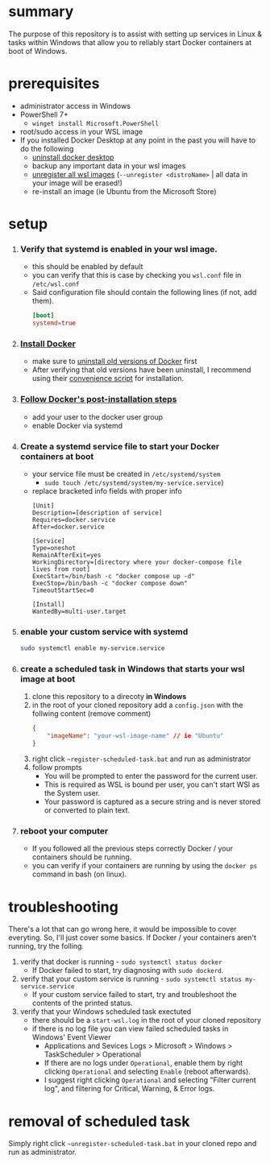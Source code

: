 # summary 
The purpose of this repository is to assist with setting up services in Linux & tasks within Windows that allow you to reliably start Docker containers at boot of Windows.

# prerequisites
- administrator access in Windows
- PowerShell 7+
    - `winget install Microsoft.PowerShell`
- root/sudo access in your WSL image
- If you installed Docker Desktop at any point in the past you will have to do the following
    - [uninstall docker desktop](https://docs.docker.com/desktop/uninstall/)
    - backup any important data in your wsl images
    - [unregister all wsl images](https://learn.microsoft.com/en-us/windows/wsl/faq) (`--unregister <distroName>` | all data in your image will be erased!)
    - re-install an image (ie Ubuntu from the Microsoft Store)

# setup
1. ### Verify that systemd is enabled in your wsl image.
    - this should be enabled by default
    - you can verify that this is case by checking you `wsl.conf` file in `/etc/wsl.conf`
    - Said configuration file should contain the following lines (if not, add them).
      ```conf
      [boot]
      systemd=true
      ```
2. ### [Install Docker](https://docs.docker.com/engine/install/ubuntu)
    - make sure to [uninstall old versions of Docker](https://docs.docker.com/engine/install/ubuntu/#uninstall-old-versions) first
    - After verifying that old versions have been uninstall, I recommend using their [convenience script](https://docs.docker.com/engine/install/ubuntu/#install-using-the-convenience-script) for installation.
3. ### [Follow Docker's post-installation steps](https://docs.docker.com/engine/install/linux-postinstall/)
    - add your user to the docker user group
    - enable Docker via systemd
4. ### Create a systemd service file to start your Docker containers at boot
    - your service file must be created in `/etc/systemd/system`
        - `sudo touch /etc/systemd/system/my-service.service`)
    - replace bracketed info fields with proper info
      ```service
      [Unit]
      Description=[description of service]
      Requires=docker.service
      After=docker.service
    
      [Service]
      Type=oneshot
      RemainAfterExit=yes
      WorkingDirectory=[directory where your docker-compose file lives from root]
      ExecStart=/bin/bash -c "docker compose up -d"
      ExecStop=/bin/bash -c "docker compose down"
      TimeoutStartSec=0
    
      [Install]
      WantedBy=multi-user.target
      ```
5. ### enable your custom service with systemd
    ```bash
    sudo systemctl enable my-service.service
    ```
6. ### create a scheduled task in Windows that starts your wsl image at boot
    1. clone this repository to a direcoty **in Windows**
    2. in the root of your cloned repository add a `config.json` with the follwing content (remove comment)
       ```json
       {
           "imageName": "your-wsl-image-name" // ie "Ubuntu"
       }
       ```
    3. right click `~register-scheduled-task.bat` and run as administrator
    4. follow prompts
        - You will be prompted to enter the password for the current user.
        - This is required as WSL is bound per user, you can't start WSl as the System user.
        - Your password is captured as a secure string and is never stored or converted to plain text.
7. ### reboot your computer
    - If you followed all the previous steps correctly Docker / your containers should be running.
    - you can verify if your containers are running by using the `docker ps` command in bash (on linux).

# troubleshooting
There's a lot that can go wrong here, it would be impossible to cover everyting. So, I'll just cover some basics. If Docker / your containers aren't running, try the folling.
1. verify that docker is running - `sudo systemctl status docker`
    - If Docker failed to start, try diagnosing with `sudo dockerd`.
2. verify that your custom service is running - `sudo systemctl status my-service.service`
    - If your custom service failed to start, try and troubleshoot the contents of the printed status.
3. verify that your Windows scheduled task exectuted
    - there should be a `start-wsl.log` in the root of your cloned repository
    - if there is no log file you can view failed scheduled tasks in Windows' Event Viewer
        - Applications and Sevices Logs > Microsoft > Windows > TaskScheduler > Operational
        - If there are no logs under `Operational`, enable them by right clicking `Operational` and selecting `Enable` (reboot afterwards).
        - I suggest right clicking `Operational` and selecting "Filter current log", and filtering for Critical, Warning, & Error logs.

# removal of scheduled task
Simply right click `~unregister-scheduled-task.bat` in your cloned repo and run as administrator.
